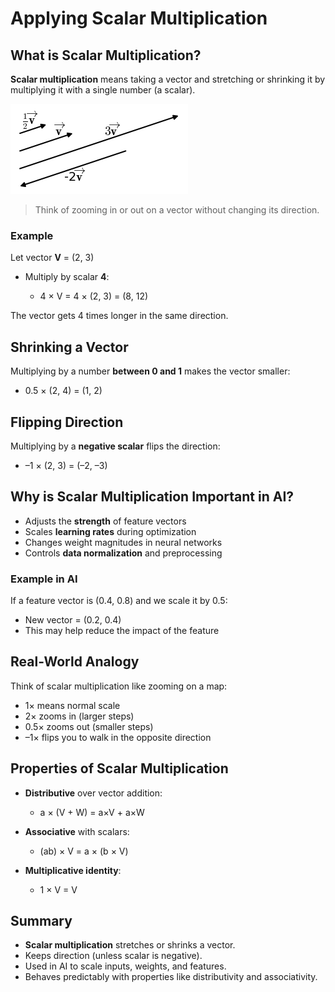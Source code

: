 # Applying Scalar Multiplication

## What is Scalar Multiplication?

**Scalar multiplication** means taking a vector and stretching or shrinking it by multiplying it with a single number (a scalar).

![1753267996140](image/003_applying-scalar-multiplication/1753267996140.png)

> Think of zooming in or out on a vector without changing its direction.

### Example

Let vector **V** = (2, 3)

* Multiply by scalar **4**:

  * 4 × V = 4 × (2, 3) = (8, 12)

The vector gets 4 times longer in the same direction.

## Shrinking a Vector

Multiplying by a number **between 0 and 1** makes the vector smaller:

* 0.5 × (2, 4) = (1, 2)

## Flipping Direction

Multiplying by a **negative scalar** flips the direction:

* –1 × (2, 3) = (–2, –3)

## Why is Scalar Multiplication Important in AI?

* Adjusts the **strength** of feature vectors
* Scales **learning rates** during optimization
* Changes weight magnitudes in neural networks
* Controls **data normalization** and preprocessing

### Example in AI

If a feature vector is (0.4, 0.8) and we scale it by 0.5:

* New vector = (0.2, 0.4)
* This may help reduce the impact of the feature

## Real-World Analogy

Think of scalar multiplication like zooming on a map:

* 1× means normal scale
* 2× zooms in (larger steps)
* 0.5× zooms out (smaller steps)
* –1× flips you to walk in the opposite direction

## Properties of Scalar Multiplication

* **Distributive** over vector addition:

  * a × (V + W) = a×V + a×W
* **Associative** with scalars:

  * (ab) × V = a × (b × V)
* **Multiplicative identity**:

  * 1 × V = V

## Summary

* **Scalar multiplication** stretches or shrinks a vector.
* Keeps direction (unless scalar is negative).
* Used in AI to scale inputs, weights, and features.
* Behaves predictably with properties like distributivity and associativity.

